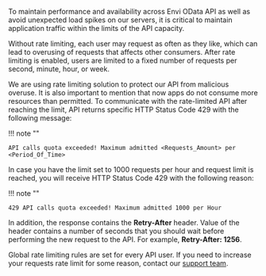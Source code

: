 To maintain performance and availability across Envi OData API as well as avoid unexpected load spikes on our servers, it is critical to maintain application traffic within the limits of the API capacity.

Without rate limiting, each user may request as often as they like, which can lead to overusing of requests that affects other consumers. After rate limiting is enabled, users are limited to a fixed number of requests per second, minute, hour, or week.

We are using rate limiting solution to protect our API from malicious overuse. It is also important to mention that now apps do not consume more resources than permitted. To communicate with the rate-limited API after reaching the limit, API returns specific HTTP Status Code 429 with the following message:

!!! note ""

    API calls quota exceeded! Maximum admitted <Requests_Amount> per <Period_Of_Time>


In case you have the limit set to 1000 requests per hour and request limit is reached, you will receive HTTP Status Code 429 with the following reason:


!!! note ""

    429 API calls quota exceeded! Maximum admitted 1000 per Hour



In addition, the response contains the **Retry-After** header. Value of the header contains a number of seconds that you should wait before performing the new request to the API. For example, **Retry-After: 1256**.

Global rate limiting rules are set for every API user. If you need to increase your requests rate limit for some reason, contact our [support team](mailto:support@envi.com).